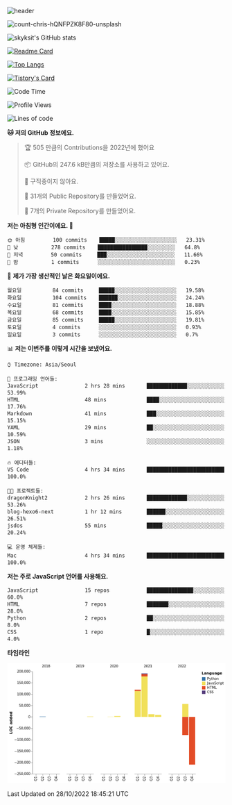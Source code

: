 <!-- Header -->
![header](https://capsule-render.vercel.app/api?type=waving&color=auto&text=Hi%20there👋&textBg=true&animation=twinkling&fontSize=40)

<!-- title image -->
![count-chris-hQNFPZK8F80-unsplash](https://user-images.githubusercontent.com/20593462/186829883-69329c21-f07c-49b2-a545-bfd851b7c943.jpg)

<!-- github stats -->
![skyksit's GitHub stats](https://github-readme-stats.vercel.app/api?username=skyksit&show_icons=true&theme=radical)

[![Readme Card](https://github-readme-stats.vercel.app/api/pin/?username=skyksit&repo=react-native-todo-app-tdd&theme=radical)](https://github.com/skyksit/react-native-todo-app-tdd)

[![Top Langs](https://github-readme-stats.vercel.app/api/top-langs/?username=skyksit&layout=compact&theme=radical)](https://github.com/skyksit/)

[![Tistory's Card](https://github-readme-tistory-card.vercel.app/api/badge?name=skyksit&theme=kakao)](https://github.com/skyksit/)

<!--START_SECTION:waka-->
![Code Time](http://img.shields.io/badge/Code%20Time-30%20hrs%2039%20mins-blue)

![Profile Views](http://img.shields.io/badge/Profile%20Views-0-blue)

![Lines of code](https://img.shields.io/badge/%EC%A0%80%EB%8A%94%20%EC%97%AC%ED%83%9C%EA%B9%8C%EC%A7%80%20-107%20Thousand%20%EC%A4%84%EC%9D%98%20%EC%BD%94%EB%93%9C%EB%A5%BC%20%EC%9E%91%EC%84%B1%ED%96%88%EC%96%B4%EC%9A%94.-blue)

**🐱 저의 GitHub 정보에요.** 

> 🏆 505 만큼의 Contributions을 2022년에 했어요
 > 
> 📦 GitHub의 247.6 kB만큼의 저장소를 사용하고 있어요. 
 > 
> 🚫 구직중이지 않아요.
 > 
> 📜 31개의 Public Repository를 만들었어요. 
 > 
> 🔑 7개의 Private Repository를 만들었어요.  
 > 
**저는 아침형 인간이에요. 🐤** 

```text
🌞 아침         100 commits    █████░░░░░░░░░░░░░░░░░░░░   23.31% 
🌆 낮　         278 commits    ████████████████░░░░░░░░░   64.8% 
🌃 저녁         50 commits     ███░░░░░░░░░░░░░░░░░░░░░░   11.66% 
🌙 밤　         1 commits      ░░░░░░░░░░░░░░░░░░░░░░░░░   0.23%

```
📅 **제가 가장 생산적인 날은 화요일이에요.** 

```text
월요일          84 commits     █████░░░░░░░░░░░░░░░░░░░░   19.58% 
화요일          104 commits    ██████░░░░░░░░░░░░░░░░░░░   24.24% 
수요일          81 commits     ████░░░░░░░░░░░░░░░░░░░░░   18.88% 
목요일          68 commits     ████░░░░░░░░░░░░░░░░░░░░░   15.85% 
금요일          85 commits     █████░░░░░░░░░░░░░░░░░░░░   19.81% 
토요일          4 commits      ░░░░░░░░░░░░░░░░░░░░░░░░░   0.93% 
일요일          3 commits      ░░░░░░░░░░░░░░░░░░░░░░░░░   0.7%

```


📊 **저는 이번주를 이렇게 시간을 보냈어요.** 

```text
⌚︎ Timezone: Asia/Seoul

💬 프로그래밍 언어들: 
JavaScript               2 hrs 28 mins       █████████████░░░░░░░░░░░░   53.99% 
HTML                     48 mins             ████░░░░░░░░░░░░░░░░░░░░░   17.76% 
Markdown                 41 mins             ███░░░░░░░░░░░░░░░░░░░░░░   15.15% 
YAML                     29 mins             ██░░░░░░░░░░░░░░░░░░░░░░░   10.59% 
JSON                     3 mins              ░░░░░░░░░░░░░░░░░░░░░░░░░   1.18%

🔥 에디터들: 
VS Code                  4 hrs 34 mins       █████████████████████████   100.0%

🐱‍💻 프로젝트들: 
dragonKnight2            2 hrs 26 mins       █████████████░░░░░░░░░░░░   53.26% 
blog-hexo6-next          1 hr 12 mins        ██████░░░░░░░░░░░░░░░░░░░   26.51% 
jsdos                    55 mins             █████░░░░░░░░░░░░░░░░░░░░   20.24%

💻 운영 체제들: 
Mac                      4 hrs 34 mins       █████████████████████████   100.0%

```

**저는 주로 JavaScript 언어를 사용해요.** 

```text
JavaScript               15 repos            ███████████████░░░░░░░░░░   60.0% 
HTML                     7 repos             ███████░░░░░░░░░░░░░░░░░░   28.0% 
Python                   2 repos             ██░░░░░░░░░░░░░░░░░░░░░░░   8.0% 
CSS                      1 repo              █░░░░░░░░░░░░░░░░░░░░░░░░   4.0%

```


**타임라인**

![Chart not found](https://raw.githubusercontent.com/skyksit/skyksit/main/charts/bar_graph.png) 


 Last Updated on 28/10/2022 18:45:21 UTC
<!--END_SECTION:waka-->

<!--
**skyksit/skyksit** is a ✨ _special_ ✨ repository because its `README.md` (this file) appears on your GitHub profile.

Here are some ideas to get you started:

- 🔭 I’m currently working on ...
- 🌱 I’m currently learning ...
- 👯 I’m looking to collaborate on ...
- 🤔 I’m looking for help with ...
- 💬 Ask me about ...
- 📫 How to reach me: ...
- 😄 Pronouns: ...
- ⚡ Fun fact: ...
-->
